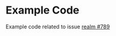Example Code
================

Example code related to issue  [realm #789](https://github.com/realm/realm-cocoa/issues/789)
